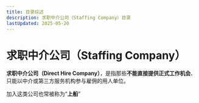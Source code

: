 ```yaml
---
title: 目录综述
description: 求职中介公司（Staffing Company）目录
lastUpdated: 2025-05-20
---
```


# 求职中介公司（Staffing Company）

**求职中介公司（Direct Hire Company）**，是指那些**不能直接提供正式工作机会**、只能以中介或第三方服务机构参与雇佣的用人单位。

加入这类公司也常被称为“**上船**”


